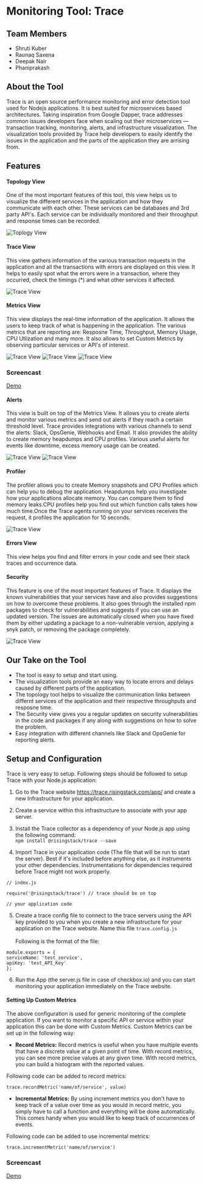 # Monitoring Tool: Trace

## Team Members
* Shruti Kuber
* Raunaq Saxena
* Deepak Nair
* Phaniprakash

## About the Tool

Trace is an open source performance monitoring and error detection tool used for Nodejs applications. It is best suited for microservices based architectures. Taking inspiration from Google Dapper, trace addresses common issues developers face when scaling out their microservices — transaction tracking, monitoring, alerts, and infrastructure visualization. The visualization tools provided by Trace help developers to easily identify the issues in the application and the parts of the application they are arrising from.

## Features

#### Topology View
One of the most important features of this tool, this view helps us to visualize the different services in the application and how they communicate with each other. These services can be databases and 3rd party API's. Each service can be individually monitored and their throughput and response times can be recorded.

![Toplogy View](./Screenshots/Topology.png)

#### Trace View
This view gathers information of the various transaction requests in the application and all the transactions with errors are displayed on this view. It helps to easily spot what the errors were in a transaction, where they occurred, check the timings (*) and what other services it affected.

![Trace View](./Screenshots/Trace.png)
#### Metrics View
This view displays the real-time information of the application. It allows the users to keep track of what is happening in the application. The various metrics that are reporting are: Resposne Time, Throughput, Memory Usage, CPU Utlization and many more. It also allows to set Custom Metrics by observing particular services or API's of interest.

![Trace View](./Screenshots/Metrics_1.png)
![Trace View](./Screenshots/Metrics_2.png)
![Trace View](./Screenshots/Metrics_3.png)


### Screencast
[Demo](https://youtu.be/Xv_XUjq8Pq4)

#### Alerts

This view is built on top of the Metrics View. It allows you to create alerts and monitor various metrics and send out alerts if they reach a certain threshold level. Trace provides integrations with various channels to send the alerts: Slack, OpsGenie, Webhooks and Email. It also provides the ability to create memory heapdumps and CPU profiles. Various useful alerts for events like downtime, excess memory usage can be created.

![Trace View](./Screenshots/Alerts_1.png)
![Trace View](./Screenshots/Alerts_2.png)

#### Profiler
The profiler allows you to create Memory snapshots and CPU Profiles which can help you to debug the application. Heapdumps help you investigate how your applications allocate memory. You can compare them to find memory leaks.CPU profiles help you find out which function calls takes how much time.Once the Trace agents running on your services receives the request, it profiles the application for 10 seconds.

![Trace View](./Screenshots/Profiler.png)

#### Errors View
This view helps you find and filter errors in your code and see their stack traces and occurrence data.


#### Security
This feature is one of the most important features of Trace. It displays the known vulnerabilities that your services have and also provides suggestions on how to overcome these problems. It also goes through the installed npm packages to check for vulnerabilities and suggests if you can use an updated version. The issues are automatically closed when you have fixed them by either updating a package to a non-vulnerable version, applying a snyk patch, or removing the package completely.

![Trace View](./Screenshots/Security.png)


## Our Take on the Tool

* The tool is easy to setup and start using.
* The visualization tools provide an easy way to locate errors and delays caused by different parts of the application.
* The topology tool helps to visualize the communication links between differnt services of the application and their respective throughputs and resposne time.
* The Security view gives you a regular updates on security vulnerabilities in the code and packages if any along with suggestions on how to solve the problem.
* Easy integration with different channels like Slack and OpsGenie for reporting alerts.

## Setup and Configuration

Trace is very easy to setup. Following steps should be followed to setup Trace with your Node.js application:

1. Go to the Trace website https://trace.risingstack.com/app/ and create a new Infrastructure for your application.
2. Create a service within this infrastructure to associate with your app server.
3. Install the Trace collector as a dependency of your Node.js app using the following command:<br/>
      `npm install @risingstack/trace --save`

4. Import Trace in your application code (The file that will be run to start the server). Best if it's included before anything else, as it instruments your other dependencies. Instrumentations for dependencies required before Trace might not work properly.<br/>
```
// index.js

require('@risingstack/trace') // trace should be on top

// your application code
```
5. Create a trace config file to connect to the trace servers using the API key provided to you when you create a new infrastructure for your application on the Trace website. Name this file `trace.config.js`<br/><br/>
  Following is the format of the file:
  
  ````// trace.config.js
module.exports = {
  serviceName: 'test_service',
  apiKey: 'test_API_Key'
};
  ````
6. Run the App (the server.js file in case of checkbox.io) and you can start monitoring your application immediately on the Trace website.

#### Setting Up Custom Metrics
 The above configuration is used for generic monitoring of the complete application. If you want to monitor a specific API or service within your application this can be done with Custom Metrics.  Custom Metrics can be set up in the following way:
 
 * **Record Metrics:** Record metrics is useful when you have multiple events that have a discrete value at a given point of time. With record metrics, you can see more precise values at any given time. With record metrics, you can build a histogram with the reported values.<br/>

Following code can be added to record metrics:<br/>
```
trace.recordMetric('name/of/service', value)
`````

* **Incremental Metrics:** By using increment metrics you don't have to keep track of a value over time as you would in record metric, you simply have to call a function and everything will be done automatically. This comes handy when you would like to keep track of occurrences of events.<br/>

Following code can be added to use incremental metrics:<br/>

````
trace.incrementMetric('name/of/service')
`````

### Screencast
[Demo](https://youtu.be/Xv_XUjq8Pq4)
